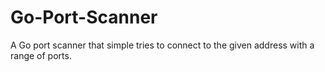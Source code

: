 # Go-Port-Scanner
A Go port scanner that simple tries to connect to the given address with a range of ports. 
